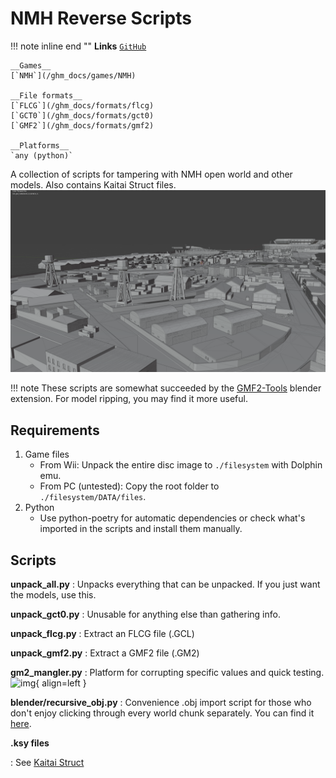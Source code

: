 # NMH Reverse Scripts

!!! note inline end ""
    __Links__
    [`GitHub`](https://github.com/sevonj/nmh_reverse)
    
    __Games__
    [`NMH`](/ghm_docs/games/NMH)
    
    __File formats__
    [`FLCG`](/ghm_docs/formats/flcg)
    [`GCT0`](/ghm_docs/formats/gct0)
    [`GMF2`](/ghm_docs/formats/gmf2)
    
    __Platforms__
    `any (python)`

A collection of scripts for tampering with NMH open world and other models. Also contains Kaitai Struct files.
![img](img/nmh_reverse_scripts.png)

!!! note
    These scripts are somewhat succeeded by the [GMF2-Tools](tcp-23-gmf2-tools.md) blender extension. For model ripping, you may find it more useful.

## Requirements
1. Game files
    - From Wii: Unpack the entire disc image to `./filesystem` with Dolphin emu.
    - From PC (untested): Copy the root folder to `./filesystem/DATA/files`.
1. Python
    - Use python-poetry for automatic dependencies or check what's imported in the scripts and install them manually.


## Scripts
**unpack_all.py**
:   Unpacks everything that can be unpacked. If you just want the models, use this.

**unpack_gct0.py**
:   Unusable for anything else than gathering info.

**unpack_flcg.py**
:   Extract an FLCG file (.GCL)

**unpack_gmf2.py**
:   Extract a GMF2 file (.GM2)

**gm2_mangler.py**
:   Platform for corrupting specific values and quick testing.
    ![img](img/mangled.png){ align=left }

**blender/recursive_obj.py**
:   Convenience .obj import script for those who don't enjoy clicking through every world chunk separately.
    You can find it [here](https://github.com/sevonj/nmh_reverse/blob/master/blender/recursive_obj.py).

**.ksy files**

:   See [Kaitai Struct](/ghm_docs/tools/kaitaistruct)